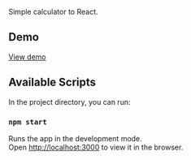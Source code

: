 Simple calculator to React.

## Demo
[View demo](https://DenisSel.github.io/ReactCalculator)


## Available Scripts

In the project directory, you can run:

### `npm start`

Runs the app in the development mode.<br />
Open [http://localhost:3000](http://localhost:3000) to view it in the browser.
